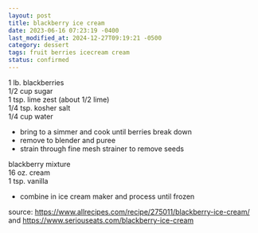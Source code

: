 ```yaml
---
layout: post
title: blackberry ice cream
date: 2023-06-16 07:23:19 -0400
last_modified_at: 2024-12-27T09:19:21 -0500
category: dessert
tags: fruit berries icecream cream
status: confirmed
---
```


1 lb. blackberries  
1/2 cup sugar  
1 tsp. lime zest (about 1/2 lime)  
1/4 tsp. kosher salt  
1/4 cup water  
* bring to a simmer and cook until berries break down
* remove to blender and puree
* strain through fine mesh strainer to remove seeds

blackberry mixture  
16 oz. cream  
1 tsp. vanilla  
* combine in ice cream maker and process until frozen

source: <https://www.allrecipes.com/recipe/275011/blackberry-ice-cream/> and
        <https://www.seriouseats.com/blackberry-ice-cream>

